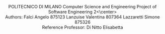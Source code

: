 <center>POLITECNICO DI MILANO
Computer Science and Engineering
Project of Software Engineering 2<\center>




<center>Authors: Falci Angelo 875123
Lanzuise Valentina 807364
Lazzaretti Simone 875326</center>





<center>Reference Professor: Di Nitto Elisabetta</center>
